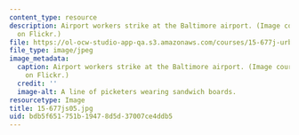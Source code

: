 ```yaml
---
content_type: resource
description: Airport workers strike at the Baltimore airport. (Image courtesy of jillyfish16
  on Flickr.)
file: https://ol-ocw-studio-app-qa.s3.amazonaws.com/courses/15-677j-urban-labor-markets-and-employment-policy-spring-2005/bdb5f651751b19478d5d37007ce4ddb5_15-677js05.jpg
file_type: image/jpeg
image_metadata:
  caption: Airport workers strike at the Baltimore airport. (Image courtesy of jillyfish16
    on Flickr.)
  credit: ''
  image-alt: A line of picketers wearing sandwich boards.
resourcetype: Image
title: 15-677js05.jpg
uid: bdb5f651-751b-1947-8d5d-37007ce4ddb5
---
```

